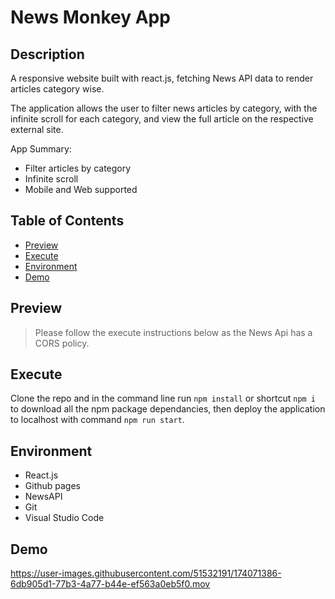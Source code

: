 # News Monkey App

## Description
A responsive website built with react.js, fetching News API data to render articles category wise.

The application allows the user to filter news articles by category, with the infinite scroll for each category, and view the full article on the respective external site.

App Summary:
* Filter articles by category 
* Infinite scroll
* Mobile and Web supported

## Table of Contents
- [Preview](#Preview)
- [Execute](#Execute)
- [Environment](#Environment)
- [Demo](#Demo)

## Preview

> Please follow the execute instructions below as the News Api has a CORS policy.

## Execute
Clone the repo and in the command line run `npm install` or shortcut `npm i` to download all the npm package dependancies, then deploy the application to localhost with command `npm run start`.

## Environment
* React.js
* Github pages
* NewsAPI
* Git
* Visual Studio Code

## Demo

https://user-images.githubusercontent.com/51532191/174071386-6db905d1-77b3-4a77-b44e-ef563a0eb5f0.mov


